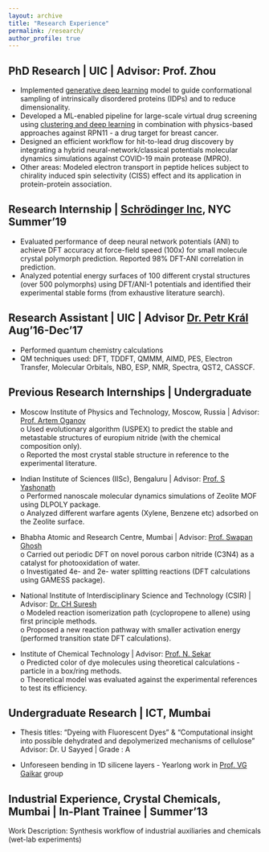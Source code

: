 ```yaml
---
layout: archive
title: "Research Experience"
permalink: /research/
author_profile: true
---
```


## PhD Research | UIC | Advisor: Prof. Zhou <br/>
* Implemented [generative deep learning](https://github.com/aaayushg/generative_IDPs) model to guide conformational sampling of intrinsically disordered proteins (IDPs) and to reduce dimensionality.<br/>
* Developed a ML-enabled pipeline for large-scale virtual drug screening using [clustering and deep learning](https://github.com/aaayushg/RPN11_inhibitors) in combination with physics-based approaches against RPN11 - a drug target for breast cancer.<br/>
* Designed an efficient workflow for hit-to-lead drug discovery by integrating a hybrid neural-network/classical potentials molecular dynamics simulations against COVID-19 main protease (MPRO).<br/>
* Other areas: Modeled electron transport in peptide helices subject to chirality induced spin selectivity (CISS) effect and its application in protein-protein association.<br/>

## Research Internship | [Schrödinger Inc](https://www.schrodinger.com/), NYC Summer’19
* Evaluated performance of deep neural network potentials (ANI) to achieve DFT accuracy at force-field speed (100x) for small molecule crystal polymorph prediction. Reported 98% DFT-ANI correlation in prediction. <br/>
* Analyzed potential energy surfaces of 100 different crystal structures (over 500 polymorphs) using DFT/ANI-1 potentials and identified their experimental stable forms (from exhaustive literature search).<br/>

## Research Assistant | UIC | Advisor [Dr. Petr Král](http://www2.chem.uic.edu/pkral/Petr.html) Aug’16-Dec’17 <br/>
* Performed quantum chemistry calculations <br/>
* QM techniques used: DFT, TDDFT, QMMM, AIMD, PES, Electron Transfer, Molecular Orbitals, NBO, ESP, NMR, Spectra, QST2, CASSCF.<br/>

## Previous Research Internships | Undergraduate<br/>
* Moscow Institute of Physics and Technology, Moscow, Russia | Advisor: [Prof. Artem Oganov](http://uspex-team.org/en/oganov) <br/>
o Used evolutionary algorithm (USPEX) to predict the stable and metastable structures of europium nitride (with the chemical composition only).<br/>
o Reported the most crystal stable structure in reference to the experimental literature.<br/>

* Indian Institute of Sciences (IISc), Bengaluru | Advisor: [Prof. S Yashonath](https://iiscprofiles.irins.org/profile/42772)<br/>
o Performed nanoscale molecular dynamics simulations of Zeolite MOF using DLPOLY package. <br/>
o Analyzed different warfare agents (Xylene, Benzene etc) adsorbed on the Zeolite surface. <br/>

* Bhabha Atomic and Research Centre, Mumbai | Advisor: [Prof. Swapan Ghosh](https://www.cbs.ac.in/people/faculty-swapan-ghosh)<br/>
o Carried out periodic DFT on novel porous carbon nitride (C3N4) as a catalyst for photooxidation of water. <br/>
o Investigated 4e- and 2e- water splitting reactions (DFT calculations using GAMESS package). <br/>

* National Institute of Interdisciplinary Science and Technology (CSIR) | Advisor: [Dr. CH Suresh](http://www.niist.res.in/chsuresh/)<br/>
o Modeled reaction isomerization path (cyclopropene to allene) using first principle methods. <br/>
o Proposed a new reaction pathway with smaller activation energy (performed transition state DFT calculations). <br/>

* Institute of Chemical Technology | Advisor: [Prof. N. Sekar](http://www.niist.res.in/chsuresh/)<br/>
o Predicted color of dye molecules using theoretical calculations - particle in a box/ring methods. <br/>
o Theoretical model was evaluated against the experimental references to test its efficiency. <br/>

## Undergraduate Research | ICT, Mumbai
* Thesis titles: “Dyeing with Fluorescent Dyes” & “Computational insight into possible dehydrated and depolymerized mechanisms of cellulose” <br/>
Advisor: Dr. U Sayyed | Grade : A <br/>

* Unforeseen bending in 1D silicene layers - Yearlong work in [Prof. VG Gaikar](https://www.ictmumbai.edu.in/emp_profiledetail.aspx?nDeptID=ic) group <br/>

## Industrial Experience, Crystal Chemicals, Mumbai | In-Plant Trainee | Summer’13 <br/>
Work Description: Synthesis workflow of industrial auxiliaries and chemicals (wet-lab experiments) <br/>
